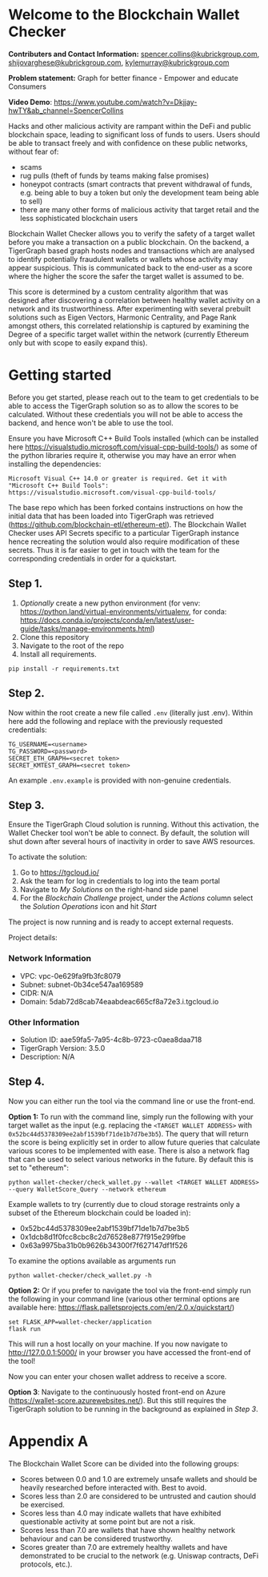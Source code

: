 # Welcome to the Blockchain Wallet Checker
**Contributers and Contact Information:** spencer.collins@kubrickgroup.com, shijovarghese@kubrickgroup.com, kylemurray@kubrickgroup.com

**Problem statement:** Graph for better finance - Empower and educate Consumers

**Video Demo**: https://www.youtube.com/watch?v=Dkjjay-hwTY&ab_channel=SpencerCollins

Hacks and other malicious activity are rampant within the DeFi and public blockchain space, leading to significant loss of funds to users. Users should be able to transact freely and with confidence on these public networks, without fear of: 
- scams 
- rug pulls (theft of funds by teams making false promises)
- honeypot contracts (smart contracts that prevent withdrawal of funds, e.g. being able to buy a token but only the development team being able to sell) 
- there are many other forms of malicious activity that target retail and the less sophisticated blockchain users

Blockchain Wallet Checker allows you to verify the safety of a target wallet before you make a transaction on a public blockchain. On the backend, a TigerGraph based graph hosts nodes and transactions which are analysed to identify potentially fraudulent wallets or wallets whose activity may appear suspicious. This is communicated back to the end-user as a score where the higher the score the safer the target wallet is assumed to be.

This score is determined by a custom centrality algorithm that was designed after discovering a correlation  between healthy wallet activity on a network and its trustworthiness. After experimenting with several prebuilt solutions such as Eigen Vectors, Harmonic Centrality, and Page Rank amongst others, this correlated relationship is captured by examining the Degree of a specific target wallet within the network (currently Ethereum only but with scope to easily expand this).

# Getting started
Before you get started, please reach out to the team to get credentials to be able to access the TigerGraph solution so as to allow the scores to be calculated. Without these credentials you will not be able to access the backend, and hence won't be able to use the tool.

Ensure you have Microsoft C++ Build Tools installed (which can be installed here https://visualstudio.microsoft.com/visual-cpp-build-tools/) as some of the python libraries require it, otherwise you may have an error when installing the dependencies:

```
Microsoft Visual C++ 14.0 or greater is required. Get it with "Microsoft C++ Build Tools": https://visualstudio.microsoft.com/visual-cpp-build-tools/
```

The base repo which has been forked contains instructions on how the initial data that has been loaded into TigerGraph was retrieved (https://github.com/blockchain-etl/ethereum-etl). The Blockchain Wallet Checker uses API Secrets specific to a particular TigerGraph instance hence recreating the solution would also require modification of these secrets. Thus it is far easier to get in touch with the team for the corresponding credentials in order for a quickstart.

## Step 1.
1. *Optionally* create a new python environment (for venv: https://python.land/virtual-environments/virtualenv, for conda: https://docs.conda.io/projects/conda/en/latest/user-guide/tasks/manage-environments.html)
2. Clone this repository 
3. Navigate to the root of the repo
4. Install all requirements. 

```ps: 
pip install -r requirements.txt
```

## Step 2.
Now within the root create a new file called `.env`  (literally just .env). Within here add the following and replace with the previously requested credentials:

```
TG_USERNAME=<username>
TG_PASSWORD=<password>
SECRET_ETH_GRAPH=<secret token>
SECRET_KMTEST_GRAPH=<secret token>
```

An example `.env.example` is provided with non-genuine credentials.

## Step 3.
Ensure the TigerGraph Cloud solution is running. Without this activation, the Wallet Checker tool won't be able to connect. By default, the solution will shut down after several hours of inactivity in order to save AWS resources.

To activate the solution:
1. Go to https://tgcloud.io/
2. Ask the team for log in credentials to log into the team portal
3. Navigate to *My Solutions* on the right-hand side panel
4. For the *Blockchain Challenge* project, under the *Actions* column select the *Solution Operations* icon and hit *Start*

The project is now running and is ready to accept external requests.

Project details:
### Network Information
- VPC: vpc-0e629fa9fb3fc8079
- Subnet: subnet-0b34ce547aa169589
- CIDR: N/A
- Domain: 5dab72d8cab74eaabdeac665cf8a72e3.i.tgcloud.io

### Other Information
- Solution ID: aae59fa5-7a95-4c8b-9723-c0aea8daa718
- TigerGraph Version: 3.5.0
- Description: N/A

## Step 4.
Now you can either run the tool via the command line or use the front-end.

**Option 1:** To run with the command line, simply run the following with your target wallet as the input (e.g. replacing the ```<TARGET WALLET ADDRESS>``` with `0x52bc44d5378309ee2abf1539bf71de1b7d7be3b5`). The query that will return the score is being explicitly set in order to allow future queries that calculate various scores to be implemented with ease. There is also a network flag that can be used to select various networks in the future. By default this is set to "ethereum":

``` python:
python wallet-checker/check_wallet.py --wallet <TARGET WALLET ADDRESS> --query WalletScore_Query --network ethereum
```

Example wallets to try (currently due to cloud storage restraints only a subset of the Ethereum blockchain could be loaded in):
- 0x52bc44d5378309ee2abf1539bf71de1b7d7be3b5
- 0x1dcb8d1f0fcc8cbc8c2d76528e877f915e299fbe
- 0x63a9975ba31b0b9626b34300f7f627147df1f526

To examine the options available as arguments run
``` python:
python wallet-checker/check_wallet.py -h
```

**Option 2:** Or if you prefer to navigate the tool via the front-end simply run the following in your command line (various other terminal options are available here: https://flask.palletsprojects.com/en/2.0.x/quickstart/)

```
set FLASK_APP=wallet-checker/application
flask run
```
This will run a host locally on your machine. If you now navigate to http://127.0.0.1:5000/ in your browser you have accessed the front-end of the tool!

Now you can enter your chosen wallet address to receive a score.

**Option 3**: Navigate to the continuously hosted front-end on Azure (https://wallet-score.azurewebsites.net/). But this still requires the TigerGraph solution to be running in the background as explained in *Step 3*.

# Appendix A
The Blockchain Wallet Score can be divided into the following groups:
- Scores between 0.0 and 1.0 are extremely unsafe wallets and should be heavily researched before interacted with. Best to avoid.
- Scores less than 2.0 are considered to be untrusted and caution should be exercised.
- Scores less than 4.0 may indicate wallets that have exhibited questionable activity at some point but are not a risk.
- Scores less than 7.0 are wallets that have shown healthy network behaviour and can be considered trustworthy.
- Scores greater than 7.0 are extremely healthy wallets and have demonstrated to be crucial to the network (e.g. Uniswap contracts, DeFi protocols, etc.).